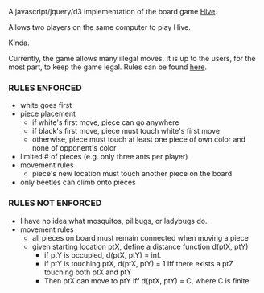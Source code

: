 A javascript/jquery/d3 implementation of the board game [Hive](http://www.gen42.com/hive).

Allows two players on the same computer to play Hive.

Kinda.

Currently, the game allows many illegal moves. It is up to the users, for the most part, to keep the game legal. Rules can be found [here](http://www.gen42.com/downloads/rules/Hive_Rules.pdf).

### RULES ENFORCED
* white goes first
* piece placement
    * if white's first move, piece can go anywhere
    * if black's first move, piece must touch white's first move
    * otherwise, piece must touch at least one piece of own color and none of opponent's color
* limited # of pieces (e.g. only three ants per player)
* movement rules
    * piece's new location must touch another piece on the board
* only beetles can climb onto pieces

### RULES NOT ENFORCED
* I have no idea what mosquitos, pillbugs, or ladybugs do.
* movement rules
    * all pieces on board must remain connected when moving a piece
    * given starting location ptX, define a distance function d(ptX, ptY)
        * if ptY is occupied, d(ptX, ptY) = inf.
        * if ptY is touching ptX, d(ptX, ptY) = 1 iff there exists a ptZ touching both ptX and ptY
        * Then ptX can move to ptY iff d(ptX, ptY) = C, where C is finite
